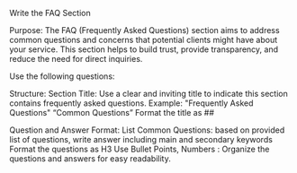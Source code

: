 Write the FAQ Section

Purpose:
The FAQ (Frequently Asked Questions) section aims to address common questions and concerns that potential clients might have about your service. This section helps to build trust, provide transparency, and reduce the need for direct inquiries.

Use the following questions:


Structure:
Section Title:
Use a clear and inviting title to indicate this section contains frequently asked questions.
Example: "Frequently Asked Questions" “Common Questions”
Format the title as ##


Question and Answer Format:
List Common Questions: based on provided list of questions, write answer including main and secondary keywords
Format the questions as H3
Use Bullet Points, Numbers : Organize the questions and answers for easy readability.